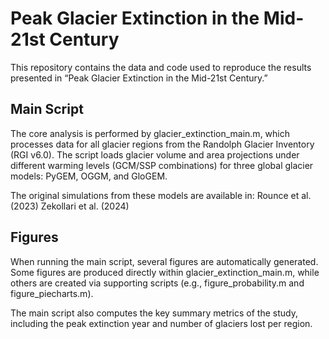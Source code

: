 # Peak Glacier Extinction in the Mid-21st Century

This repository contains the data and code used to reproduce the results presented in “Peak Glacier Extinction in the Mid-21st Century.”

## Main Script

The core analysis is performed by glacier_extinction_main.m, which processes data for all glacier regions from the Randolph Glacier Inventory (RGI v6.0).
The script loads glacier volume and area projections under different warming levels (GCM/SSP combinations) for three global glacier models: PyGEM, OGGM, and GloGEM.

The original simulations from these models are available in:
Rounce et al. (2023)
Zekollari et al. (2024)

## Figures

When running the main script, several figures are automatically generated.
Some figures are produced directly within glacier_extinction_main.m, while others are created via supporting scripts (e.g., figure_probability.m and figure_piecharts.m).

The main script also computes the key summary metrics of the study, including the peak extinction year and number of glaciers lost per region.
